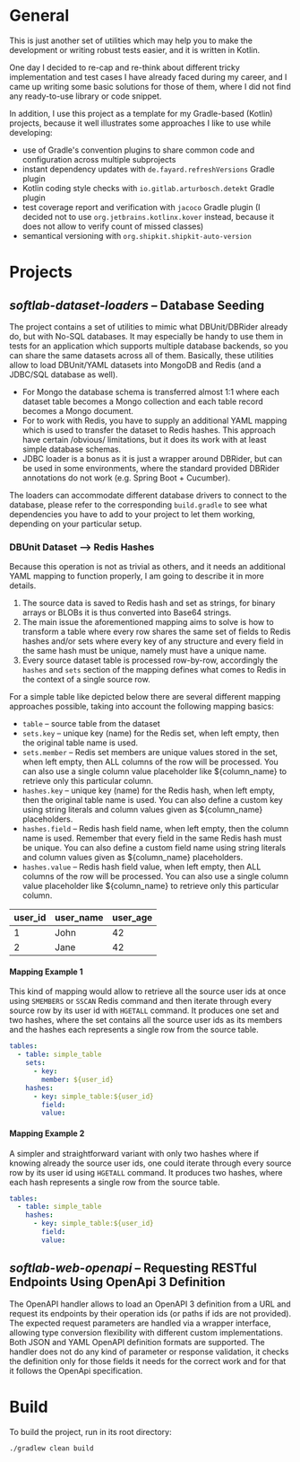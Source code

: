 # General

This is just another set of utilities which may help you to make the development or writing robust tests easier, and it is written in Kotlin.

One day I decided to re-cap and re-think about different tricky implementation and test cases I have already faced during my career, 
and I came up writing some basic solutions for those of them, where I did not find any ready-to-use library or code snippet.

In addition, I use this project as a template for my Gradle-based (Kotlin) projects, because it well illustrates some approaches I like to use while developing:
* use of Gradle's convention plugins to share common code and configuration across multiple subprojects
* instant dependency updates with `de.fayard.refreshVersions` Gradle plugin
* Kotlin coding style checks with `io.gitlab.arturbosch.detekt` Gradle plugin
* test coverage report and verification with `jacoco` Gradle plugin (I decided not to use `org.jetbrains.kotlinx.kover` instead, because it does not allow to verify count of missed classes)
* semantical versioning with `org.shipkit.shipkit-auto-version`

# Projects

## _softlab-dataset-loaders_ – Database Seeding

The project contains a set of utilities to mimic what DBUnit/DBRider already do, but with No-SQL databases. 
It may especially be handy to use them in tests for an application which supports multiple database backends, so you can share the same datasets across all of them.
Basically, these utilities allow to load DBUnit/YAML datasets into MongoDB and Redis (and a JDBC/SQL database as well). 
* For Mongo the database schema is transferred almost 1:1 where each dataset table becomes a Mongo collection and each table record becomes a Mongo document.
* For to work with Redis, you have to supply an additional YAML mapping which is used to transfer the dataset to Redis hashes. This approach have certain /obvious/ limitations, but it does its work with at least simple database schemas.
* JDBC loader is a bonus as it is just a wrapper around DBRider, but can be used in some environments, where the standard provided DBRider annotations do not work (e.g. Spring Boot + Cucumber).

The loaders can accommodate different database drivers to connect to the database, please refer to the corresponding `build.gradle` to see what dependencies you have to add to your project to let them working, depending on your particular setup.

### DBUnit Dataset –> Redis Hashes

Because this operation is not as trivial as others, and it needs an additional YAML mapping to function properly, I am going to describe it in more details.

1. The source data is saved to Redis hash and set as strings, for binary arrays or BLOBs it is thus converted into Base64 strings.
2. The main issue the aforementioned mapping aims to solve is how to transform a table where every row shares the same set of fields
to Redis hashes and/or sets where every key of any structure and every field in the same hash must be unique, namely must have a unique name.
3. Every source dataset table is processed row-by-row, accordingly the `hashes` and `sets` section of the mapping defines 
what comes to Redis in the context of a single source row.

For a simple table like depicted below there are several different mapping approaches possible, taking into account the following mapping basics:
* `table` – source table from the dataset
* `sets.key` – unique key (name) for the Redis set, when left empty, then the original table name is used.
* `sets.member` – Redis set members are unique values stored in the set, when left empty, then ALL columns of the row will be processed.
You can also use a single column value placeholder like ${column_name} to retrieve only this particular column.
* `hashes.key` – unique key (name) for the Redis hash, when left empty, then the original table name is used.
You can also define a custom key using string literals and column values given as ${column_name} placeholders.
* `hashes.field` – Redis hash field name, when left empty, then the column name is used. Remember that every field in the same Redis hash must be unique. 
You can also define a custom field name using string literals and column values given as ${column_name} placeholders.
* `hashes.value` – Redis hash field value, when left empty, then ALL columns of the row will be processed.
You can also use a single column value placeholder like ${column_name} to retrieve only this particular column.

| user_id | user_name | user_age |
|---------| --------- |----------|
| 1       | John      | 42       |
| 2       | Jane      | 42       |

#### Mapping Example 1

This kind of mapping would allow to retrieve all the source user ids at once using `SMEMBERS` or `SSCAN` Redis command and then iterate through 
every source row by its user id with `HGETALL` command.
It produces one set and two hashes, where the set contains all the source user ids as its members and the hashes each 
represents a single row from the source table.

```yaml
tables:
  - table: simple_table
    sets:
      - key:
        member: ${user_id}
    hashes:
      - key: simple_table:${user_id}
        field:
        value:
```
#### Mapping Example 2

A simpler and straightforward variant with only two hashes where if knowing already the source user ids, one could iterate through 
every source row by its user id using `HGETALL` command. It produces two hashes, where each hash represents a single row from the source table.

```yaml
tables:
  - table: simple_table
    hashes:
      - key: simple_table:${user_id}
        field:
        value:
```

## _softlab-web-openapi_ – Requesting RESTful Endpoints Using OpenApi 3 Definition

The OpenAPI handler allows to load an OpenAPI 3 definition from a URL and request its endpoints by their operation ids (or paths if ids are 
not provided). The expected request parameters are handled via a wrapper interface, allowing type conversion flexibility with different 
custom implementations. Both JSON and YAML OpenAPI definition formats are supported. The handler does not do any kind of parameter 
or response validation, it checks the definition only for those fields it needs for the correct work and for that it follows 
the OpenApi specification. 

# Build

To build the project, run in its root directory:

```
./gradlew clean build
```
